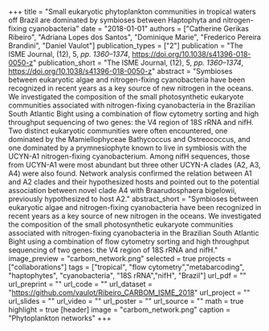 +++
title = "Small eukaryotic phytoplankton communities in tropical waters off Brazil are dominated by symbioses between Haptophyta and nitrogen-fixing cyanobacteria"
date = "2018-01-01"
authors = ["Catherine Gerikas Ribeiro", "Adriana Lopes dos Santos", "Dominique Marie", "Frederico Pereira Brandini", "Daniel Vaulot"]
publication_types = ["2"]
publication = "The ISME Journal, (12), 5, _pp. 1360–1374_, https://doi.org/10.1038/s41396-018-0050-z"
publication_short = "The ISME Journal, (12), 5, _pp. 1360–1374_, https://doi.org/10.1038/s41396-018-0050-z"
abstract = "Symbioses between eukaryotic algae and nitrogen-fixing cyanobacteria have been recognized in recent years as a key source of new nitrogen in the oceans. We investigated the composition of the small photosynthetic eukaryote communities associated with nitrogen-fixing cyanobacteria in the Brazilian South Atlantic Bight using a combination of flow cytometry sorting and high throughput sequencing of two genes: the V4 region of 18S rRNA and nifH. Two distinct eukaryotic communities were often encountered, one dominated by the Mamiellophyceae Bathycoccus and Ostreococcus, and one dominated by a prymnesiophyte known to live in symbiosis with the UCYN-A1 nitrogen-fixing cyanobacterium. Among nifH sequences, those from UCYN-A1 were most abundant but three other UCYN-A clades (A2, A3, A4) were also found. Network analysis confirmed the relation between A1 and A2 clades and their hypothesized hosts and pointed out to the potential association between novel clade A4 with Braarudosphaera bigelowii, previously hypothesized to host A2."
abstract_short = "Symbioses between eukaryotic algae and nitrogen-fixing cyanobacteria have been recognized in recent years as a key source of new nitrogen in the oceans. We investigated the composition of the small photosynthetic eukaryote communities associated with nitrogen-fixing cyanobacteria in the Brazilian South Atlantic Bight using a combination of flow cytometry sorting and high throughput sequencing of two genes: the V4 region of 18S rRNA and nifH."
image_preview = "carbom_network.png"
selected = true
projects = ["collaborations"]
tags = ["tropical", "flow cytometry","metabarcoding", "haptophytes", "cyanobacteria", "18S rRNA","nifH", "Brazil"]
url_pdf = ""
url_preprint = ""
url_code = ""
url_dataset = "https://github.com/vaulot/Ribeiro_CARBOM_ISME_2018"
url_project = ""
url_slides = ""
url_video = ""
url_poster = ""
url_source = ""
math = true
highlight = true
[header]
image = "carbom_network.png"
caption = "Phytoplankton networks"
+++

